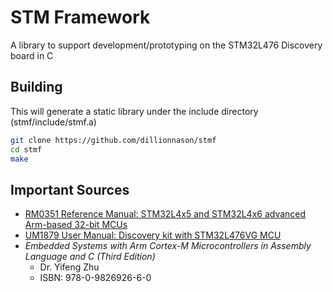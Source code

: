 # STM Framework
A library to support development/prototyping on the STM32L476 Discovery board in C

## Building
This will generate a static library under the include directory (stmf/include/stmf.a)
```sh
git clone https://github.com/dillionnason/stmf
cd stmf
make
```

## Important Sources
* [RM0351 Reference Manual: STM32L4x5 and STM32L4x6 advanced Arm-based 32-bit MCUs](https://github.com/dillionnason/stmf/blob/master/docs/RM0351%20Reference%20Manual.pdf)
* [UM1879 User Manual: Discovery kit with STM32L476VG MCU](https://github.com/dillionnason/stmf/blob/master/docs/UM1879%20User%20Manual.pdf)
* _Embedded Systems with Arm Cortex-M Microcontrollers in Assembly Language and C (Third Edition)_
  * Dr. Yifeng Zhu
  * ISBN: 978-0-9826926-6-0
